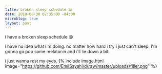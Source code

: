 ```yaml
---
title: broken sleep schedule 😪
date: 2018-06-30 02:35:00 -04:00
microblog: true
layout: post
---
```

i have a broken sleep schedule 😪


i have no idea what i'm doing. no matter how hard i try i just can't sleep. i'm gonna go pop some melatonin and i'll lie down a bit.


i just wanna rest my eyes.
{% include image.html image="https://github.com/EmilSayahi/d/raw/master/uploads/filler.png" %}

